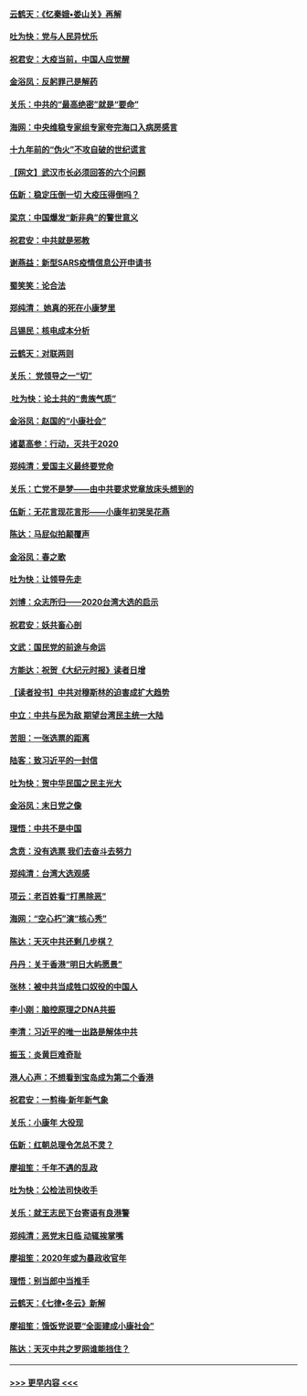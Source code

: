 #### [云鹤天：《忆秦娥▪娄山关》再解](../pages/nsc993/n11824682.md?t=01271911) 
#### [吐为快：党与人民异忧乐](../pages/nsc993/n11824660.md?t=01271911) 
#### [祝君安：大疫当前，中国人应觉醒](../pages/nsc993/n11821946.md?t=01271911) 
#### [金浴凤：反躬罪己是解药](../pages/nsc993/n11820280.md?t=01271911) 
#### [关乐：中共的“最高绝密”就是“要命”](../pages/nsc993/n11816946.md?t=01271911) 
#### [海网：中央维稳专家组专家夸完海口入病房感言](../pages/nsc993/n11815138.md?t=01271911) 
#### [十九年前的“伪火”不攻自破的世纪谎言](../pages/nsc993/n11813238.md?t=01271911) 
#### [【网文】武汉市长必须回答的六个问题](../pages/nsc993/n11813848.md?t=01271911) 
#### [伍新：稳定压倒一切 大疫压得倒吗？](../pages/nsc993/n11812634.md?t=01271911) 
#### [梁京：中国爆发“新非典”的警世意义](../pages/nsc993/n11812554.md?t=01271911) 
#### [祝君安：中共就是邪教](../pages/nsc993/n11812431.md?t=01271911) 
#### [谢燕益：新型SARS疫情信息公开申请书](../pages/nsc993/n11808840.md?t=01271911) 
#### [蜀笑笑：论合法](../pages/nsc993/n11808064.md?t=01271911) 
#### [郑纯清： 她真的死在小康梦里](../pages/nsc993/n11806623.md?t=01271911) 
#### [吕锡民：核电成本分析](../pages/nsc993/n11806284.md?t=01271911) 
#### [云鹤天：对联两则](../pages/nsc993/n11805957.md?t=01271911) 
#### [关乐： 党领导之一“切”](../pages/nsc993/n11804505.md?t=01271911) 
#### [ 吐为快：论土共的“贵族气质”](../pages/nsc993/n11804490.md?t=01271911) 
#### [金浴凤：赵国的“小康社会”](../pages/nsc993/n11804452.md?t=01271911) 
#### [诸葛高参：行动，灭共于2020](../pages/nsc993/n11804120.md?t=01271911) 
#### [郑纯清：爱国主义最终要党命](../pages/nsc993/n11802197.md?t=01271911) 
#### [关乐：亡党不是梦——由中共要求党章放床头想到的](../pages/nsc993/n11802156.md?t=01271911) 
#### [伍新：无花言现花言形——小康年初哭吴花燕](../pages/nsc993/n11800044.md?t=01271911) 
#### [陈达：马屁似拍颠覆声](../pages/nsc993/n11800010.md?t=01271911) 
#### [金浴凤：春之歌](../pages/nsc993/n11797687.md?t=01271911) 
#### [吐为快：让领导先走](../pages/nsc993/n11797512.md?t=01271911) 
#### [刘博：众志所归——2020台湾大选的启示](../pages/nsc993/n11796878.md?t=01271911) 
#### [祝君安：妖共畜心剖](../pages/nsc993/n11794273.md?t=01271911) 
#### [文武：国民党的前途与命运](../pages/nsc993/n11794198.md?t=01271911) 
#### [方能达：祝贺《大纪元时报》读者日增](../pages/nsc993/n11793807.md?t=01271911) 
#### [【读者投书】中共对穆斯林的迫害成扩大趋势](../pages/nsc993/n11791371.md?t=01271911) 
#### [中立：中共与民为敌 期望台湾民主统一大陆](../pages/nsc993/n11790392.md?t=01271911) 
#### [苦胆：一张选票的距离](../pages/nsc993/n11788914.md?t=01271911) 
#### [陆客：致习近平的一封信](../pages/nsc993/n11788867.md?t=01271911) 
#### [吐为快：贺中华民国之民主光大](../pages/nsc993/n11788618.md?t=01271911) 
#### [金浴凤：末日党之像](../pages/nsc993/n11787475.md?t=01271911) 
#### [理悟：中共不是中国](../pages/nsc993/n11787463.md?t=01271911) 
#### [念贲：没有选票  我们去奋斗去努力](../pages/nsc993/n11787398.md?t=01271911) 
#### [郑纯清：台湾大选观感](../pages/nsc993/n11786210.md?t=01271911) 
#### [项云：老百姓看“打黑除恶”](../pages/nsc993/n11785398.md?t=01271911) 
#### [海网：“空心朽”演“核心秀”](../pages/nsc993/n11783874.md?t=01271911) 
#### [陈达：天灭中共还剩几步棋？](../pages/nsc993/n11783719.md?t=01271911) 
#### [丹丹：关于香港“明日大屿愿景”](../pages/nsc993/n11783273.md?t=01271911) 
#### [张林：被中共当成牲口奴役的中国人](../pages/nsc993/n11782397.md?t=01271911) 
#### [李小刚：脑控原理之DNA共振](../pages/nsc993/n11780962.md?t=01271911) 
#### [李清：习近平的唯一出路是解体中共](../pages/nsc993/n11780866.md?t=01271911) 
#### [振玉：炎黄巨难奇耻](../pages/nsc993/n11779632.md?t=01271911) 
#### [港人心声：不想看到宝岛成为第二个香港](../pages/nsc993/n11778817.md?t=01271911) 
#### [祝君安：一剪梅‧新年新气象](../pages/nsc993/n11776340.md?t=01271911) 
#### [关乐：小康年 大役现](../pages/nsc993/n11774213.md?t=01271911) 
#### [伍新：红朝总理令怎总不灵？](../pages/nsc993/n11770813.md?t=01271911) 
#### [廖祖笙：千年不遇的乱政](../pages/nsc993/n11770373.md?t=01271911) 
#### [吐为快：公检法司快收手](../pages/nsc993/n11770359.md?t=01271911) 
#### [关乐：就王志民下台寄语有良港警](../pages/nsc993/n11769903.md?t=01271911) 
#### [郑纯清：恶党末日临 动辄挨掌嘴](../pages/nsc993/n11769356.md?t=01271911) 
#### [廖祖笙：2020年或为暴政收官年](../pages/nsc993/n11768216.md?t=01271911) 
#### [理悟：别当郎中当推手](../pages/nsc993/n11768243.md?t=01271911) 
#### [云鹤天：《七律▪冬云》新解](../pages/nsc993/n11768204.md?t=01271911) 
#### [廖祖笙：饿饭党说要“全面建成小康社会”](../pages/nsc993/n11767482.md?t=01271911) 
#### [陈达：天灭中共之罗网谁能挡住？](../pages/nsc993/n11767465.md?t=01271911) 

----
#### [ >>> 更早内容 <<< ](../indexes/nsc993-earlier.md)
